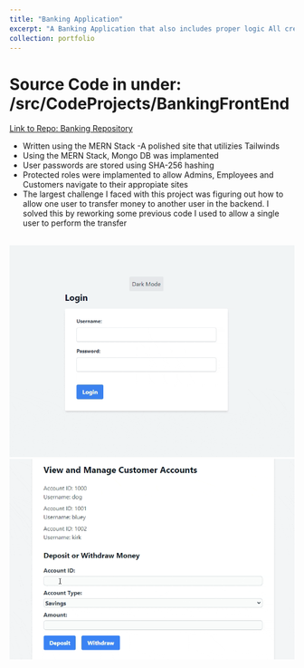 ```yaml
---
title: "Banking Application"
excerpt: "A Banking Application that also includes proper logic All created inside the MERN Stack<br/><img src='../images/BankingFrontEnd.gif'><img src='../images/BankingFrontEnd2.gif'>""
collection: portfolio
---
```

# Source Code in under: /src/CodeProjects/BankingFrontEnd
[Link to Repo: Banking Repository](https://github.com/BoyWonder64/GroupProject3750-Hangman)


- Written using the MERN Stack 
-A polished site that utilizies Tailwinds
- Using the MERN Stack, Mongo DB was implamented
- User passwords are stored using SHA-256 hashing
- Protected roles were implamented to allow Admins, Employees and Customers navigate to their appropiate sites
- The largest challenge I faced with this project was figuring out how to allow one user to transfer money to another user in the backend. I solved this by reworking some previous code I used to allow a single user to perform the transfer

</br>
<img src='../images/BankingFrontEnd.gif'>
</br>
<img src='../images/BankingFrontEnd2.gif'>

